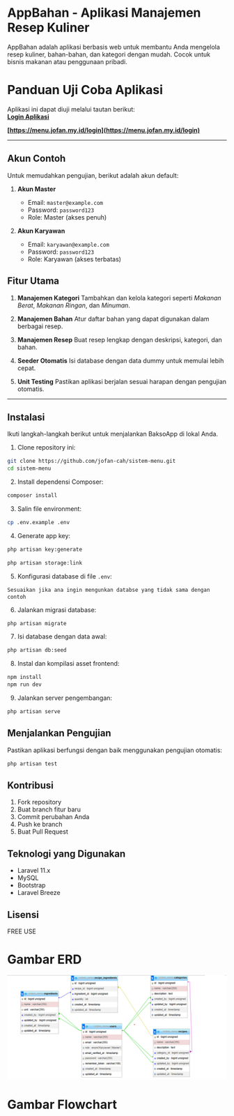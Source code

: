 # AppBahan - Aplikasi Manajemen Resep Kuliner

AppBahan adalah aplikasi berbasis web untuk membantu Anda mengelola resep kuliner, bahan-bahan, dan kategori dengan mudah. Cocok untuk bisnis makanan atau penggunaan pribadi.


# Panduan Uji Coba Aplikasi

Aplikasi ini dapat diuji melalui tautan berikut:  
[**Login Aplikasi**](https://menu.jofan.my.id/login)
 
**[https://menu.jofan.my.id/login](https://menu.jofan.my.id/login)**

---


## Akun Contoh
Untuk memudahkan pengujian, berikut adalah akun default:

1. **Akun Master**
   - Email: `master@example.com`
   - Password: `password123`
   - Role: Master (akses penuh)

2. **Akun Karyawan**
   - Email: `karyawan@example.com`
   - Password: `password123`
   - Role: Karyawan (akses terbatas)

## Fitur Utama

1. **Manajemen Kategori**
   Tambahkan dan kelola kategori seperti *Makanan Berat*, *Makanan Ringan*, dan *Minuman*.

2. **Manajemen Bahan**
   Atur daftar bahan yang dapat digunakan dalam berbagai resep.

3. **Manajemen Resep**
   Buat resep lengkap dengan deskripsi, kategori, dan bahan.

4. **Seeder Otomatis**
   Isi database dengan data dummy untuk memulai lebih cepat.

5. **Unit Testing**
   Pastikan aplikasi berjalan sesuai harapan dengan pengujian otomatis.

---

## Instalasi

Ikuti langkah-langkah berikut untuk menjalankan BaksoApp di lokal Anda.

1. Clone repository ini:
```bash
git clone https://github.com/jofan-cah/sistem-menu.git
cd sistem-menu
```

2. Install dependensi Composer:
```bash
composer install
```

3. Salin file environment:
```bash
cp .env.example .env
```

4. Generate app key:
```bash
php artisan key:generate
```

```bash
php artisan storage:link
```

5. Konfigurasi database di file `.env`:
```
Sesuaikan jika ana ingin mengunkan databse yang tidak sama dengan contoh
```

6. Jalankan migrasi database:
```bash
php artisan migrate
```

7. Isi database dengan data awal:
```bash
php artisan db:seed
```

8. Instal dan kompilasi asset frontend:
```bash
npm install
npm run dev
```

9. Jalankan server pengembangan:
```bash
php artisan serve
```

## Menjalankan Pengujian

Pastikan aplikasi berfungsi dengan baik menggunakan pengujian otomatis:
```bash
php artisan test
```

## Kontribusi

1. Fork repository
2. Buat branch fitur baru
3. Commit perubahan Anda
4. Push ke branch
5. Buat Pull Request

## Teknologi yang Digunakan

- Laravel 11.x
- MySQL
- Bootstrap
- Laravel Breeze

## Lisensi

FREE USE

# Gambar ERD
![Alt Text](ERD.png)




# Gambar Flowchart
